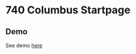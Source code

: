 740 Columbus Startpage
===================

## Demo
See demo [here](http://parkerself22.github.io)


